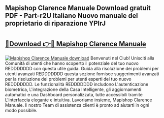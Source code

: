 ## Mapishop Clarence Manuale Download gratuit PDF - Part-r2U Italiano Nuovo manuale del proprietario di riparazione YPIrJ

# <h2><a href="http://df9y7q9.blite.top/?on=Mapishop+Clarence+Manuale">🔗Download 👉🔴 Mapishop Clarence Manuale</a></h2>

[![Mapishop Clarence Manuale download](https://i.imgur.com/lujVjoI.png)](http://df9y7q9.blite.top/?on=Mapishop+Clarence+Manuale)
Benvenuti nel Club! Unisciti alla Comunità di utenti che hanno scoperto il potenziale del tuo nuovo REDDDDDDD con questa utile guida. Guida alla risoluzione dei problemi per utenti avanzati REDDDDDDD questa sezione fornisce suggerimenti avanzati per la risoluzione dei problemi per utenti esperti del tuo nuovo REDDDDDDD. Le funzionalità REDDDDDDD includono L'autenticazione biometrica, L'integrazione della Casa Intelligente, gli aggiornamenti automatici e una Dashboard personalizzata, tutte accessibili tramite L'interfaccia elegante e intuitiva. Lavoriamo insieme, Mapishop Clarence Manuale. Il nostro Team di assistenza clienti è pronto ad aiutarti in ogni modo possibile.
